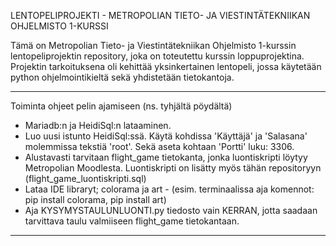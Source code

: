 LENTOPELIPROJEKTI - METROPOLIAN TIETO- JA VIESTINTÄTEKNIIKAN OHJELMISTO 1-KURSSI

Tämä on Metropolian Tieto- ja Viestintätekniikan Ohjelmisto 1-kurssin lentopeliprojektin repository, joka on toteutettu kurssin loppuprojektina. 
Projektin tarkoituksena oli kehittää yksinkertainen lentopeli, jossa käytetään python ohjelmointikieltä sekä yhdistetään tietokantoja.


-------------------------------------------------------------------------------------------------------------------------------------------------
Toiminta ohjeet pelin ajamiseen (ns. tyhjältä pöydältä)

- Mariadb:n ja HeidiSql:n lataaminen. 
- Luo uusi istunto HeidiSql:ssä. Käytä kohdissa 'Käyttäjä' ja 'Salasana' molemmissa tekstiä 'root'. Sekä aseta kohtaan 'Portti' luku: 3306.
- Alustavasti tarvitaan flight_game tietokanta, jonka luontiskripti löytyy Metropolian Moodlesta. Luontiskripti on lisätty myös tähän repositoryyn (flight_game_luontiskripti.sql)  
- Lataa IDE libraryt; colorama ja art - (esim. terminaalissa aja komennot: pip install colorama, pip install art)
- Aja KYSYMYSTAULUNLUONTI.py tiedosto vain KERRAN, jotta saadaan tarvittava taulu valmiiseen flight_game tietokantaan.
-------------------------------------------------------------------------------------------------------------------------------------------------

